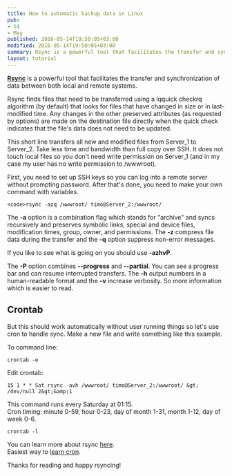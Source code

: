 ```yaml
---
title: How to automatic backup data in Linux
pub:
- 14
- May
published: 2016-05-14T19:50:05+03:00
modified: 2016-05-14T19:50:05+03:00
summary: Rsync is a powerful tool that facilitates the transfer and synchronization of data between both local and remote systems.
layout: tutorial
---
```


**<a href="https://linux.die.net/man/1/rsync" rel="noopener" target="_blank">Rsync</a>** is a powerful tool that facilitates the transfer and synchronization of data between both local and remote systems.

Rsync finds files that need to be transferred using a lqquick checkrq algorithm (by default) that looks for files that have changed in size or in last-modified time. Any changes in the other preserved attributes (as requested by options) are made on the destination file directly when the quick check indicates that the file's data does not need to be updated.

This short line transfers all new and modified files from Server_1 to Server_2. Take less time and bandwidth than full copy over SSH. It does not touch local files so you don't need write permission on Server_1 (and in my case my user has no write permission to /wwwroot).

First, you need to set up SSH keys so you can log into a remote server without prompting password. After that's done, you need to make your own command with variables.

```Shell
<code>rsync -azq /wwwroot/ timo@Server_2:/wwwroot/
```

The **-a** option is a combination flag which stands for "archive" and syncs recursively and preserves symbolic links, special and device files, modification times, group, owner, and permissions. The **-z** compress file data during the transfer and the **-q** option suppress non-error messages.

If you like to see what is going on you should use **-azhvP**.

The **-P** option combines **--progress** and **--partial**. You can see a progress bar and can resume interrupted transfers. The **-h** output numbers in a human-readable format and the **-v** increase verbosity. So more information which is easier to read.

## Crontab

But this should work automatically without user running things so let's use cron to handle sync. Make a new file and write something like this example.

To command line:

```Shell
crontab -e
```

Edit crontab:

```Shell
15 1 * * Sat rsync -avh /wwwroot/ timo@Server_2:/wwwroot/ &gt; /dev/null 2&gt;&amp;1
```

This command runs every Saturday at 01:15.<br />
Cron timing: minute 0-59, hour 0-23, day of month 1-31, month 1-12, day of week 0-6.

```Shell
crontab -l
```

You can learn more about rsync <a href="https://linux.die.net/man/1/rsync" rel="noopener" target="_blank">here</a>.<br />
Easiest way to <a href="https://crontab.guru/" rel="noopener" target="_blank">learn cron</a>.

Thanks for reading and happy rsyncing!